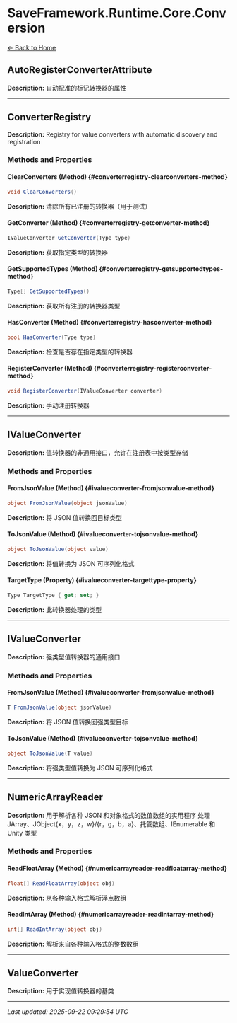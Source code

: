# SaveFramework.Runtime.Core.Conversion

[← Back to Home](Home.md)

## AutoRegisterConverterAttribute

**Description:** 自动配准的标记转换器的属性

---

## ConverterRegistry

**Description:** Registry for value converters with automatic discovery and registration

### Methods and Properties

#### ClearConverters (Method) {#converterregistry-clearconverters-method}
```csharp
void ClearConverters()
```


**Description:** 清除所有已注册的转换器（用于测试）

#### GetConverter (Method) {#converterregistry-getconverter-method}
```csharp
IValueConverter GetConverter(Type type)
```


**Description:** 获取指定类型的转换器

#### GetSupportedTypes (Method) {#converterregistry-getsupportedtypes-method}
```csharp
Type[] GetSupportedTypes()
```


**Description:** 获取所有注册的转换器类型

#### HasConverter (Method) {#converterregistry-hasconverter-method}
```csharp
bool HasConverter(Type type)
```


**Description:** 检查是否存在指定类型的转换器

#### RegisterConverter (Method) {#converterregistry-registerconverter-method}
```csharp
void RegisterConverter(IValueConverter converter)
```


**Description:** 手动注册转换器

---

## IValueConverter

**Description:** 值转换器的非通用接口，允许在注册表中按类型存储

### Methods and Properties

#### FromJsonValue (Method) {#ivalueconverter-fromjsonvalue-method}
```csharp
object FromJsonValue(object jsonValue)
```


**Description:** 将 JSON 值转换回目标类型

#### ToJsonValue (Method) {#ivalueconverter-tojsonvalue-method}
```csharp
object ToJsonValue(object value)
```


**Description:** 将值转换为 JSON 可序列化格式

#### TargetType (Property) {#ivalueconverter-targettype-property}
```csharp
Type TargetType { get; set; }
```

**Description:** 此转换器处理的类型

---

## IValueConverter

**Description:** 强类型值转换器的通用接口

### Methods and Properties

#### FromJsonValue (Method) {#ivalueconverter-fromjsonvalue-method}
```csharp
T FromJsonValue(object jsonValue)
```


**Description:** 将 JSON 值转换回强类型目标

#### ToJsonValue (Method) {#ivalueconverter-tojsonvalue-method}
```csharp
object ToJsonValue(T value)
```


**Description:** 将强类型值转换为 JSON 可序列化格式

---

## NumericArrayReader

**Description:** 用于解析各种 JSON 和对象格式的数值数组的实用程序
处理 JArray、JObject{x，y，z，w}/{r，g，b，a}、托管数组、IEnumerable 和 Unity 类型

### Methods and Properties

#### ReadFloatArray (Method) {#numericarrayreader-readfloatarray-method}
```csharp
float[] ReadFloatArray(object obj)
```


**Description:** 从各种输入格式解析浮点数组

#### ReadIntArray (Method) {#numericarrayreader-readintarray-method}
```csharp
int[] ReadIntArray(object obj)
```


**Description:** 解析来自各种输入格式的整数数组

---

## ValueConverter

**Description:** 用于实现值转换器的基类

---

*Last updated: 2025-09-22 09:29:54 UTC*
